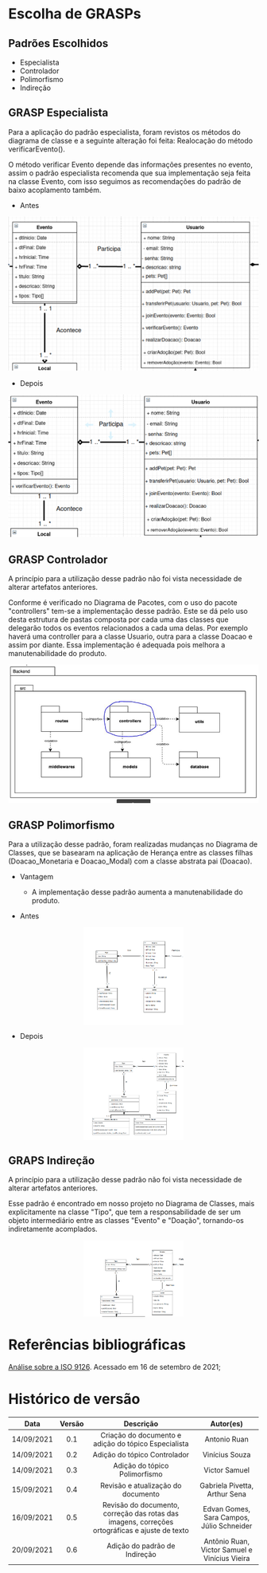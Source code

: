 # Escolha de GRASPs


## Padrões Escolhidos
  - Especialista
  - Controlador 
  - Polimorfismo 
  - Indireção 

## GRASP Especialista

Para a aplicação do padrão especialista, foram revistos os métodos do diagrama de classe e a seguinte alteração foi feita: Realocação do método verificarEvento().

O método verificar Evento depende das informações presentes no evento, assim o padrão especialista recomenda que sua implementação seja feita na classe Evento, com isso seguimos as recomendações do padrão de baixo acoplamento também.

- Antes

<img src="../../images/classDiagramBeforeExpert.png" alt="Antes da alteração">

- Depois

<img src="../../images/classDiagramAfterExpert.png" alt="Após a alteração">

## GRASP Controlador

A princípio para a utilização desse padrão não foi vista necessidade de alterar artefatos anteriores.

Conforme é verificado no Diagrama de Pacotes, com o uso do pacote "controllers" tem-se a implementação desse padrão. Este se dá pelo uso desta estrutura de pastas composta por cada uma das classes que delegarão todos os eventos relacionados a cada uma delas. Por exemplo haverá uma controller para a classe Usuario, outra para a classe Doacao e assim por diante. Essa implementação é adequada pois melhora a manutenabilidade do produto.

<img src="../../images/ControllerGrasp.JPG" alt="Diagrama de pacotes">

## GRASP Polimorfismo 
Para a utilização desse padrão, foram realizadas mudanças no Diagrama de Classes, que se basearam na aplicação de Herança entre as classes filhas (Doacao_Monetaria e Doacao_Modal) com a classe abstrata pai (Doacao). 

- Vantagem
  - A implementação desse padrão aumenta a manutenabilidade do produto.

- Antes
<div style="display: flex; width: 100%;">
<img style="width: 40%; margin: 0 auto;" src="../../images/diagrama_classe_antes.png" alt="Antes da alteração">
</div>

- Depois

<div style="display: flex; width: 100%;">
<img style="width: 40%; margin: 0 auto;" src="../../images/diagrama_classe_depois.png" alt="Depois da alteração">
</div>


## GRAPS Indireção 
A princípio para a utilização desse padrão não foi vista necessidade de alterar artefatos anteriores.

Esse padrão é encontrado em nosso projeto no Diagrama de Classes, mais explicitamente na classe "Tipo", que tem a responsabilidade de ser um objeto intermediário entre as classes "Evento" e "Doação", tornando-os indiretamente acomplados.

<div style="display: flex; width: 100%;">
<img style="width: 40%; margin: 0 auto;" src="../../images/indirecao_graps.png" alt="">
</div>



# Referências bibliográficas
[Análise sobre a ISO 9126](https://www.tiespecialistas.com.br/analise-sobre-iso-9126-nbr-13596/). Acessado em 16 de setembro de 2021;

# Histórico de  versão
|Data|Versão|Descrição|Autor(es)|
|:--------:|:---:|:-------------------: |:-----------------------:|
|14/09/2021 | 0.1 | Criação do documento e adição do tópico Especialista | Antonio Ruan |
|14/09/2021 | 0.2 | Adição do tópico Controlador | Vinícius Souza |
|14/09/2021 | 0.3 | Adição do tópico Polimorfismo | Victor Samuel |
|15/09/2021 | 0.4 | Revisão e atualização do documento | Gabriela Pivetta, Arthur Sena |
|16/09/2021 | 0.5 | Revisão do documento, correção das rotas das imagens, correções ortográficas e ajuste de texto | Edvan Gomes, Sara Campos, Júlio Schneider |
|20/09/2021 | 0.6 | Adição do padrão de Indireção | Antônio Ruan, Victor Samuel e Vinícius Vieira |

